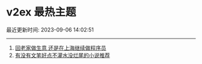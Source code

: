# v2ex 最热主题

最近更新时间: 2023-09-06 14:02:51

--- 
1. [回老家做生意 还是在上海继续做程序员](https://www.v2ex.com/t/971240) 
2. [有没有文笔好点不灌水没烂尾的小说推荐](https://www.v2ex.com/t/971268) 
